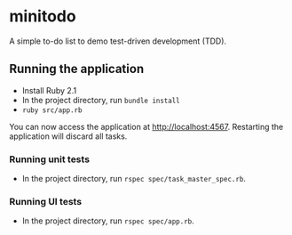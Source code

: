# minitodo

A simple to-do list to demo test-driven development (TDD).

## Running the application

- Install Ruby 2.1
- In the project directory, run `bundle install`
- `ruby src/app.rb`

You can now access the application at <http://localhost:4567>. Restarting the application will discard all tasks.

### Running unit tests

- In the project directory, run `rspec spec/task_master_spec.rb`.

### Running UI tests

- In the project directory, run `rspec spec/app.rb`.





